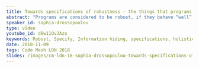 ```yaml
---
title: Towards specifications of robustness - the things that programs do _not_ do
abstract: "Programs are considered to be robust, if they behave “well” in all possible usage scenarios, whether intended or not. To help develop robust programs several programming language features and programming patterns have been proposed: constants, private members, encapsulation, capabilities, ownership, proxies, membranes etc. All these are powerful mechanisms which support the development of robust code."
speaker_id: sophia-drossopoulou
type: video
youtube_id: d6w11OvJAzo
keywords: Robust, Specify, Information hiding, specifications, holistic specifications
date: 2018-11-09
tags: Code Mesh LDN 2018
slides: /images/cm-ldn-18-sophia-drossopoulou-towards-specifications-of-robustness-with-transitions-compressed.pdf
---
```


